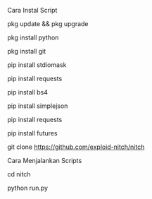 Cara Instal Script

pkg update && pkg upgrade

pkg install python

pkg install git

pip install stdiomask

pip install requests

pip install bs4

pip install simplejson

pip install requests

pip install futures

git clone https://github.com/exploid-nitch/nitch

Cara Menjalankan Scripts

cd nitch

python run.py
